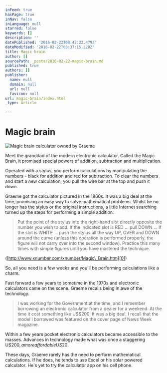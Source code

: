 ```yaml
---
inFeed: true
hasPage: true
inNav: false
inLanguage: null
starred: false
keywords: []
description: ''
datePublished: '2016-02-22T08:42:22.479Z'
dateModified: '2016-02-22T08:37:15.228Z'
title: Magic brain
author: []
sourcePath: _posts/2016-02-22-magic-brain.md
published: true
authors: []
publisher:
  name: null
  domain: null
  url: null
  favicon: null
url: magic-brain/index.html
_type: Article

---
```

# Magic brain
![Magic brain calculator owned by Graeme](https://s3-us-west-2.amazonaws.com/the-grid-img/p/1beb04572f9f591a6316d2666a723a03450eda3e.jpg)

Meet the granddad of the modern electronic calculator. Called the Magic Brain, it promised special powers of addition, subtraction and multiplication.

Operated with a stylus, you perform calculations by manipulating the numbers - black for addition and red for subtraction. To clear the numbers and start a new calculation, you pull the wire bar at the top and push it down.

Graeme got the calculator pictured in the 1960s. It was a big deal at the time, promising an easy way to solve mathematical problems. Whilst he no longer has the stylus or the original instructions, a little Internet searching turned up the steps for performing a simple addition:

> Put the point of the stylus into the right-hand slot directly opposite the number you wish to add. If the indicated slot is RED ... pull DOWN ... If the slot is WHITE ... push the stylus all the way UP, OVER and DOWN around the curve (unless this operation is performed properly, the figure will not carry over into the second window). Practice this many times with simple figures until you have mastered the technique. 

([http://www.xnumber.com/xnumber/Magic\_Brain.htm][0])

So, all you need is a few weeks and you'll be performing calculations like a charm.

Fast forward a few years to sometime in the 1970s and electronic calculators came on the scene. Graeme recalls being in awe of the technology.

> I was working for the Government at the time, and I remember borrowing an electronic calculator from a dealer for a weekend. At the time it cost something like US$200\. It was a big deal. I recall that the model I borrowed was featured on the cover page of News Week magazine.

Within a few years pocket electronic calculators became accessible to the masses. Advances in technology made what was once a staggering US$200, a more affordable US$20\.

These days, Graeme rarely has the need to perform mathematical calculations. If he does, he tends to use Excel or his solar powered calculator. He's yet to try the calculator app on his cell phone.

[0]: http://www.xnumber.com/xnumber/Magic_Brain.htm
